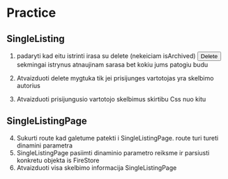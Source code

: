 # Practice

## SingleListing

1. padaryti kad eitu istrinti irasa su delete (nekeiciam isArchived)
   <button className='border-[1px] px-3 py-1 bg-red-400 rounded-lg'>Delete</button>
   sekmingai istrynus atnaujinam sarasa bet kokiu jums patogiu budu

2. Atvaizduoti delete mygtuka tik jei prisijunges vartotojas yra skelbimo autorius
3. Atvaizduoti prisijungusio vartotojo skelbimus skirtibu Css nuo kitu

## SingleListingPage

4. Sukurti route kad galetume patekti i SingleListingPage. route turi tureti dinamini parametra
5. SingleListingPage pasiimti dinaminio parametro reiksme ir parsiusti konkretu objekta is FireStore
6. Atvaizduoti visa skelbimo informacija SingleListingPage
